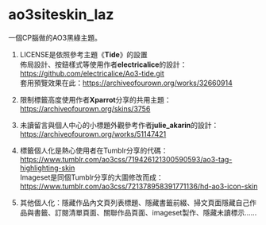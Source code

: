 # ao3siteskin_laz
一個CP腦做的AO3黑綠主題。
 
 
1. LICENSE是依照參考主題《**Tide**》的設置  
佈局設計、按鈕樣式等使用作者**electricalice**的設計：https://github.com/electricalice/Ao3-tide.git  
套用預覽效果在此：https://archiveofourown.org/works/32660914  

2. 限制標籤高度使用作者**Xparrot**分享的共用主題：https://archiveofourown.org/skins/3756  

3. 未讀留言與個人中心的小標題外觀參考作者**julie_akarin**的設計：https://archiveofourown.org/works/51147421  

4. 標籤個人化是熱心使用者在Tumblr分享的代碼：https://www.tumblr.com/ao3css/719426121300590593/ao3-tag-highlighting-skin  
Imageset是同個Tumblr分享的大圖修改而成：https://www.tumblr.com/ao3css/721378958391771136/hd-ao3-icon-skin  

5. 其他個人化：隱藏作品內文頁列表標題、隱藏書籤前綴、掃文頁面隱藏自己作品與書籤、訂閱清單頁面、關聯作品頁面、imageset製作、隱藏未讀標示……
